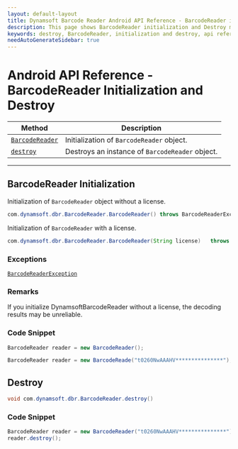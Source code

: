 ```yaml
---
layout: default-layout
title: Dynamsoft Barcode Reader Android API Reference - BarcodeReader initialization and Destroy
description: This page shows BarcodeReader initialization and Destroy methods of Dynamsoft Barcode Reader for Android SDK.
keywords: destroy, BarcodeReader, initialization and destroy, api reference, android
needAutoGenerateSidebar: true
---
```


# Android API Reference - BarcodeReader Initialization and Destroy

  | Method               | Description |
  |----------------------|-------------|
  | [`BarcodeReader`](#barcodereader) | Initialization of `BarcodeReader` object.|
  | [`destroy`](#destroy) | Destroys an instance of `BarcodeReader` object.|

---

## BarcodeReader Initialization

Initialization of `BarcodeReader` object without a license.

```java
com.dynamsoft.dbr.BarcodeReader.BarcodeReader() throws BarcodeReaderException
```

Initialization of `BarcodeReader` with a license.

```java
com.dynamsoft.dbr.BarcodeReader.BarcodeReader(String license)	throws Exception
```

### Exceptions

[`BarcodeReaderException`](../class/BarcodeReaderException.md)


### Remarks

If you initialize DynamsoftBarcodeReader without a license, the decoding results may be unreliable.

### Code Snippet

```java
BarcodeReader reader = new BarcodeReader();
```

```java
BarcodeReader reader = new BarcodeReade("t0260NwAAAHV***************");
```

## Destroy

```java
void com.dynamsoft.dbr.BarcodeReader.destroy()	
```

### Code Snippet

```java
BarcodeReader reader = new BarcodeReader("t0260NwAAAHV***************");
reader.destroy();
```